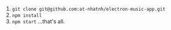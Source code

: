 1) `git clone git@github.com:at-nhatnh/electron-music-app.git` 
2) `npm install`
3) `npm start`
...that's all.
